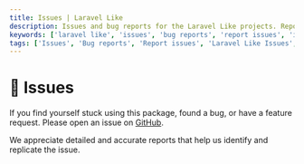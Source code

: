```yaml
---
title: Issues | Laravel Like
description: Issues and bug reports for the Laravel Like projects. Report issues and bugs for the Laravel Like projects. Get the list of all issues available in the Laravel Like projects.
keywords: ['laravel like', 'issues', 'bug reports', 'report issues', 'issues for laravel like']
tags: ['Issues', 'Bug reports', 'Report issues', 'Laravel Like Issues', 'Laravel Like Bug Reports', 'Support']
---
```


<head>
  <meta name="robots" content="index,follow" />
  <meta name="author" content="CSlant" />
</head>

# 📢 Issues

If you find yourself stuck using this package, found a bug, or have a feature request. Please open an issue on [GitHub](https://github.com/cslant/laravel-like/issues).

We appreciate detailed and accurate reports that help us identify and replicate the issue.
